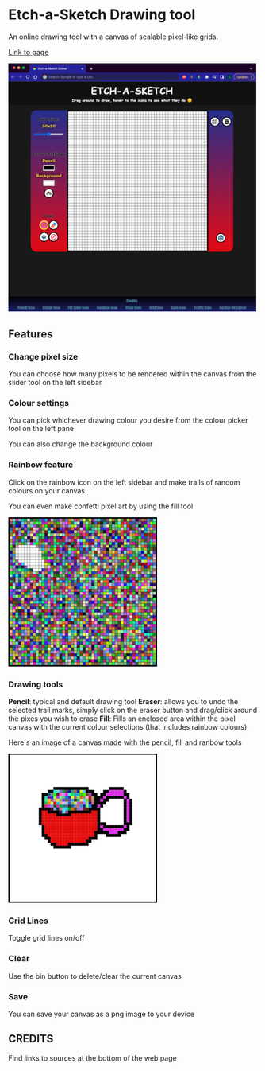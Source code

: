 # Etch-a-Sketch Drawing tool
An online drawing tool with a canvas of scalable pixel-like grids.

[Link to page](https://caykay.github.io/Etch-A-Sketch-Online/)

<img src="screenshots/Screenshot%202022-12-07%20at%2012.48.33%20am.png" width="500">

## Features

### Change pixel size
You can choose how many pixels to be rendered within the canvas from the slider tool on the left sidebar

### Colour settings
You can pick whichever drawing colour you desire from the colour picker tool on the left pane

You can also change the background colour

### Rainbow feature
Click on the rainbow icon on the left sidebar and make trails of random colours on your canvas.

You can even make confetti pixel art by using the fill tool.

<img src="screenshots/my-canvas.png" width="300" height="300">

### Drawing tools
**Pencil**: typical and default drawing tool
**Eraser**: allows you to undo the selected trail marks, simply click on the eraser button and drag/click around the pixes you wish to erase
**Fill**: Fills an enclosed area within the pixel canvas with the current colour selections (that includes rainbow colours)

Here's an image of a canvas made with the pencil, fill and ranbow tools

<img src="screenshots/sprinkle_cup.png" width="300" height="300">


### Grid Lines
Toggle grid lines on/off

### Clear
Use the bin button to delete/clear the current canvas

### Save
You can save your canvas as a png image to your device

## CREDITS
Find links to sources at the bottom of the web page